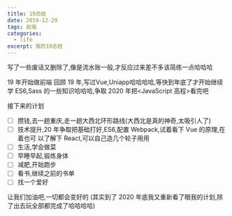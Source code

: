 ```yaml
---
title: 19总结
date: 2019-12-29
tags: 前端
categories:
  - life
excerpt: 我的19总结
---
```


写了一些废话又删除了,像是流水账一般,才反应过来差不多该简练一点哈哈哈

19 年开始做前端
回顾 19 年,写过Vue,Uniapp哈哈哈哈,等快到年底了才开始继续学 ES6,Sass 的一些知识哈哈哈,争取 2020 年把<JavaScript 高程>看完吧

接下来的计划

- [ ] 攒钱,去一趟重庆,走一趟大西北环形路线(大西北是真的神奇,太吸引人了)
- [ ] 技术提升,20 年争取把基础打好,ES6,配置 Webpack,试着看下 Vue 的原理,在着也可 以了解下 React,可以自己造几个轮子用用
- [ ] 生活,学会做菜
- [ ] 早睡早起,锻炼身体
- [ ] 减肥,开始跑步
- [ ] 看书,继续之前的书单
- [ ] 找一个爱好

让我们加油吧,一切都会变好的
(其实到了 2020 年底我又重新看了眼我的计划,除了出去玩全部都完成了哈哈哈哈)
